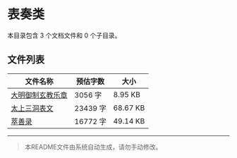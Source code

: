 # 表奏类

本目录包含 3 个文档文件和 0 个子目录。

## 文件列表

| 文件名称 | 预估字数 | 大小 |
|---------|---------|------|
| [大明御制玄教乐章](道藏/正统道藏洞神部/表奏类/大明御制玄教乐章.md) | 3056 字 | 8.95 KB |
| [太上三洞表文](道藏/正统道藏洞神部/表奏类/太上三洞表文.md) | 23439 字 | 68.67 KB |
| [萃善录](道藏/正统道藏洞神部/表奏类/萃善录.md) | 16772 字 | 49.14 KB |

---

> 本README文件由系统自动生成，请勿手动修改。
